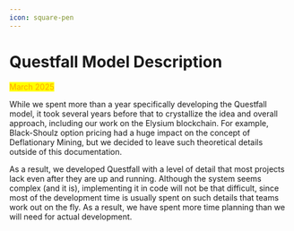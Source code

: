 ```yaml
---
icon: square-pen
---
```


# Questfall Model Description

<mark style="color:orange;">March 2025</mark>

While we spent more than a year specifically developing the Questfall model, it took several years before that to crystallize the idea and overall approach, including our work on the Elysium blockchain. For example, Black-Shoulz option pricing had a huge impact on the concept of Deflationary Mining, but we decided to leave such theoretical details outside of this documentation.

As a result, we developed Questfall with a level of detail that most projects lack even after they are up and running. Although the system seems complex (and it is), implementing it in code will not be that difficult, since most of the development time is usually spent on such details that teams work out on the fly. As a result, we have spent more time planning than we will need for actual development.
